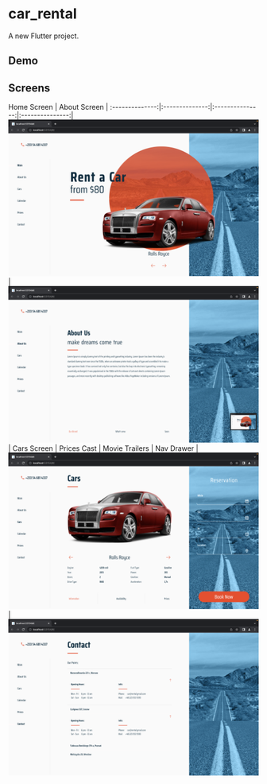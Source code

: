 # car_rental

A new Flutter project.



## Demo

## Screens
 
Home Screen | About Screen | 
:--------------:|:--------------:|:---------------:|:---------------:|
![](./readme_files/home.png) | ![](./readme_files/about.png) |
Cars Screen | Prices Cast | Movie Trailers | Nav Drawer |
![](./readme_files/cars.png) |
![](./readme_files/contact.png) 

